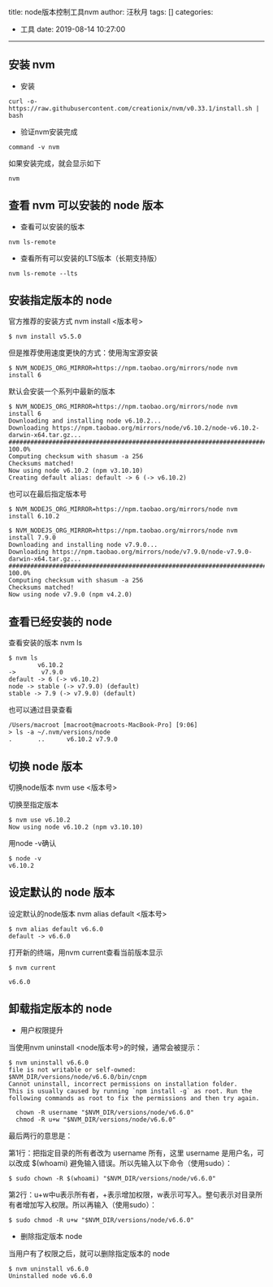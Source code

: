 title: node版本控制工具nvm
author: 汪秋月
tags: []
categories:
  - 工具
date: 2019-08-14 10:27:00
---
## 安装 nvm

- 安装

```
curl -o- https://raw.githubusercontent.com/creationix/nvm/v0.33.1/install.sh | bash
```

- 验证nvm安装完成

```
command -v nvm
```

如果安装完成，就会显示如下

```
nvm
```

## 查看 nvm 可以安装的 node 版本


- 查看可以安装的版本

```
nvm ls-remote
```

- 查看所有可以安装的LTS版本（长期支持版）

```
nvm ls-remote --lts
```

## 安装指定版本的 node

官方推荐的安装方式 nvm install <版本号>

```
$ nvm install v5.5.0
```

但是推荐使用速度更快的方式：使用淘宝源安装

```
$ NVM_NODEJS_ORG_MIRROR=https://npm.taobao.org/mirrors/node nvm install 6
```

默认会安装一个系列中最新的版本

```
$ NVM_NODEJS_ORG_MIRROR=https://npm.taobao.org/mirrors/node nvm install 6     
Downloading and installing node v6.10.2...
Downloading https://npm.taobao.org/mirrors/node/v6.10.2/node-v6.10.2-darwin-x64.tar.gz...
######################################################################## 100.0%
Computing checksum with shasum -a 256
Checksums matched!
Now using node v6.10.2 (npm v3.10.10)
Creating default alias: default -> 6 (-> v6.10.2)
```

也可以在最后指定版本号

```
$ NVM_NODEJS_ORG_MIRROR=https://npm.taobao.org/mirrors/node nvm install 6.10.2
```
```
$ NVM_NODEJS_ORG_MIRROR=https://npm.taobao.org/mirrors/node nvm install 7.9.0
Downloading and installing node v7.9.0...
Downloading https://npm.taobao.org/mirrors/node/v7.9.0/node-v7.9.0-darwin-x64.tar.gz...
######################################################################## 100.0%
Computing checksum with shasum -a 256
Checksums matched!
Now using node v7.9.0 (npm v4.2.0)
```

## 查看已经安装的 node

查看安装的版本 nvm ls

```
$ nvm ls
        v6.10.2
->       v7.9.0
default -> 6 (-> v6.10.2)
node -> stable (-> v7.9.0) (default)
stable -> 7.9 (-> v7.9.0) (default)
```

也可以通过目录查看

```
/Users/macroot [macroot@macroots-MacBook-Pro] [9:06]
> ls -a ~/.nvm/versions/node
.       ..      v6.10.2 v7.9.0
```

## 切换 node 版本

切换node版本 nvm use <版本号>

切换至指定版本

```
$ nvm use v6.10.2
Now using node v6.10.2 (npm v3.10.10)
```

用node -v确认
```
$ node -v 
v6.10.2
```
## 设定默认的 node 版本

设定默认的node版本 nvm alias default <版本号>
```
$ nvm alias default v6.6.0
default -> v6.6.0
```

打开新的终端，用nvm current查看当前版本显示
```
$ nvm current

v6.6.0
```
## 卸载指定版本的 node

- 用户权限提升

当使用nvm uninstall <node版本号>的时候，通常会被提示：
```
$ nvm uninstall v6.6.0
file is not writable or self-owned: $NVM_DIR/versions/node/v6.6.0/bin/cnpm
Cannot uninstall, incorrect permissions on installation folder.
This is usually caused by running `npm install -g` as root. Run the following commands as root to fix the permissions and then try again.

  chown -R username "$NVM_DIR/versions/node/v6.6.0"
  chmod -R u+w "$NVM_DIR/versions/node/v6.6.0"
```

最后两行的意思是：

第1行：把指定目录的所有者改为 username 所有，这里 username 是用户名，可以改成 $(whoami) 避免输入错误。所以先输入以下命令（使用sudo）：
```
$ sudo chown -R $(whoami) "$NVM_DIR/versions/node/v6.6.0"
```
第2行：u+w中u表示所有者，+表示增加权限，w表示可写入。整句表示对目录所有者增加写入权限。所以再输入（使用sudo）：
```
$ sudo chmod -R u+w "$NVM_DIR/versions/node/v6.6.0"      
```

- 删除指定版本 node

当用户有了权限之后，就可以删除指定版本的 node
```
$ nvm uninstall v6.6.0
Uninstalled node v6.6.0
```














